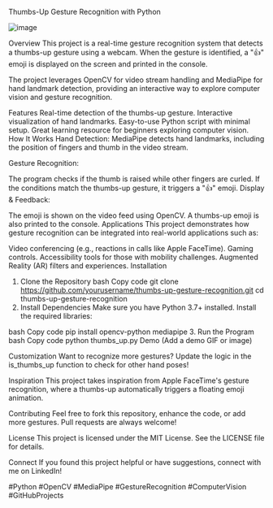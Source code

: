 Thumbs-Up Gesture Recognition with Python

![image](https://github.com/user-attachments/assets/42567f7d-321f-43e6-84eb-38cb565872a7)


Overview
This project is a real-time gesture recognition system that detects a thumbs-up gesture using a webcam. When the gesture is identified, a "👍" emoji is displayed on the screen and printed in the console.

The project leverages OpenCV for video stream handling and MediaPipe for hand landmark detection, providing an interactive way to explore computer vision and gesture recognition.

Features
Real-time detection of the thumbs-up gesture.
Interactive visualization of hand landmarks.
Easy-to-use Python script with minimal setup.
Great learning resource for beginners exploring computer vision.
How It Works
Hand Detection:
MediaPipe detects hand landmarks, including the position of fingers and thumb in the video stream.

Gesture Recognition:

The program checks if the thumb is raised while other fingers are curled.
If the conditions match the thumbs-up gesture, it triggers a "👍" emoji.
Display & Feedback:

The emoji is shown on the video feed using OpenCV.
A thumbs-up emoji is also printed to the console.
Applications
This project demonstrates how gesture recognition can be integrated into real-world applications such as:

Video conferencing (e.g., reactions in calls like Apple FaceTime).
Gaming controls.
Accessibility tools for those with mobility challenges.
Augmented Reality (AR) filters and experiences.
Installation
1. Clone the Repository
bash
Copy code
git clone https://github.com/yourusername/thumbs-up-gesture-recognition.git
cd thumbs-up-gesture-recognition
2. Install Dependencies
Make sure you have Python 3.7+ installed. Install the required libraries:

bash
Copy code
pip install opencv-python mediapipe
3. Run the Program
bash
Copy code
python thumbs_up.py
Demo
(Add a demo GIF or image)

Customization
Want to recognize more gestures? Update the logic in the is_thumbs_up function to check for other hand poses!

Inspiration
This project takes inspiration from Apple FaceTime's gesture recognition, where a thumbs-up automatically triggers a floating emoji animation.

Contributing
Feel free to fork this repository, enhance the code, or add more gestures. Pull requests are always welcome!

License
This project is licensed under the MIT License. See the LICENSE file for details.

Connect
If you found this project helpful or have suggestions, connect with me on LinkedIn!

#Python #OpenCV #MediaPipe #GestureRecognition #ComputerVision #GitHubProjects

